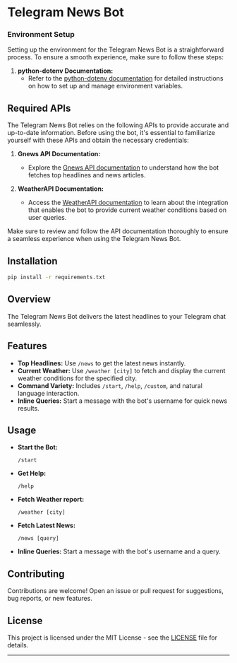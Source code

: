 # Telegram News Bot

### Environment Setup

Setting up the environment for the Telegram News Bot is a straightforward process. To ensure a smooth experience, make sure to follow these steps:

1. **python-dotenv Documentation:**
   - Refer to the [python-dotenv documentation](https://pypi.org/project/python-dotenv/) for detailed instructions on how to set up and manage environment variables.

## Required APIs

The Telegram News Bot relies on the following APIs to provide accurate and up-to-date information. Before using the bot, it's essential to familiarize yourself with these APIs and obtain the necessary credentials:

1. **Gnews API Documentation:**
   - Explore the [Gnews API documentation](https://gnews.io/docs/v4#introduction) to understand how the bot fetches top headlines and news articles.

2. **WeatherAPI Documentation:**
   - Access the [WeatherAPI documentation](https://www.weatherapi.com/docs/) to learn about the integration that enables the bot to provide current weather conditions based on user queries.

Make sure to review and follow the API documentation thoroughly to ensure a seamless experience when using the Telegram News Bot.

## Installation

```bash
pip install -r requirements.txt
```

## Overview

The Telegram News Bot delivers the latest headlines to your Telegram chat seamlessly.

## Features

- **Top Headlines:** Use `/news` to get the latest news instantly.
- **Current Weather:** Use `/weather [city]` to fetch and display the current weather conditions for the specified city.
- **Command Variety:** Includes `/start`, `/help`, `/custom`, and natural language interaction.
- **Inline Queries:** Start a message with the bot's username for quick news results.

## Usage

- **Start the Bot:**
  ```
  /start
  ```

- **Get Help:**
  ```
  /help
  ```

- **Fetch Weather report:**
  ```
  /weather [city]
  ```

- **Fetch Latest News:**
  ```
  /news [query]
  ```

- **Inline Queries:**
  Start a message with the bot's username and a query.

## Contributing

Contributions are welcome! Open an issue or pull request for suggestions, bug reports, or new features.

## License

This project is licensed under the MIT License - see the [LICENSE](LICENSE) file for details.

---
